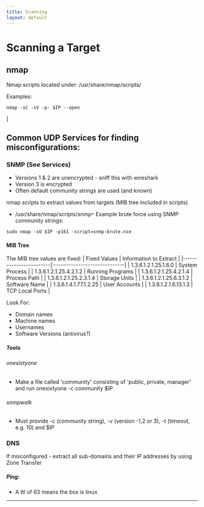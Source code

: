 ```yaml
---
title: Scanning
layout: default
---
```

# Scanning a Target
## nmap
Nmap scripts located under: /usr/share/nmap/scripts/

Examples:
```
nmap -sC -sV -p- $IP --open
```

]
##  Common UDP Services for finding misconfigurations:
### SNMP (See Services)
- Versions 1 & 2 are unencrypted - sniff this with wireshark
- Version 3 is encrypted
- Often default community strings are used (and known)

nmap scripts to extract values from targets (MIB tree included in scripts)
- /usr/share/nmap/scripts/snmp`*`
Example brute force using SNMP community strings:
```
sudo nmap -sU $IP -p161 -script=snmp-brute.nse
```
#### MIB Tree
The MIB tree values are fixed:
| Fixed Values           | Information to Extract       |
|:-----------------------|:-----------------------------|
| 1.3.6.1.2.1.25.1.6.0   | System Process               |
| 1.3.6.1.2.1.25.4.2.1.2 | Running Programs             |
| 1.3.6.1.2.1.25.4.2.1.4 | Process Path                 |
| 1.3.6.1.2.1.25.2.3.1.4 | Storage Units                |
| 1.3.6.1.2.1.25.6.3.1.2 | Software Name                |
| 1.3.6.1.4.1.77.1.2.25  | User Accounts                |
| 1.3.6.1.2.1.6.13.1.3   | TCP Local Ports              |


Look For:
- Domain names
- Machine names
- Usernames
- Software Versions (antivirus?)

##### Tools
###### onesixtyone
- Make a file called 'community' consisting of 'public, private, manager' and run onesixtyone -c community $IP
###### snmpwalk
- Must provide -c (community string), -v (version -1,2 or 3), -t (timeout, e.g. 10) and $IP


### DNS
If misconfigured - extract all sub-domains and their IP addresses by using Zone Transfer

##### Ping:
- A ttl of 63 means the box is linux


----

[^1]: [It can take up to 10 minutes for changes to your site to publish after you push the changes to GitHub](https://docs.github.com/en/pages/setting-up-a-github-pages-site-with-jekyll/creating-a-github-pages-site-with-jekyll#creating-your-site).

[Just the Docs]: https://just-the-docs.github.io/just-the-docs/
[GitHub Pages]: https://docs.github.com/en/pages
[README]: https://github.com/just-the-docs/just-the-docs-template/blob/main/README.md
[Jekyll]: https://jekyllrb.com
[GitHub Pages / Actions workflow]: https://github.blog/changelog/2022-07-27-github-pages-custom-github-actions-workflows-beta/
[use this template]: https://github.com/just-the-docs/just-the-docs-template/generate
